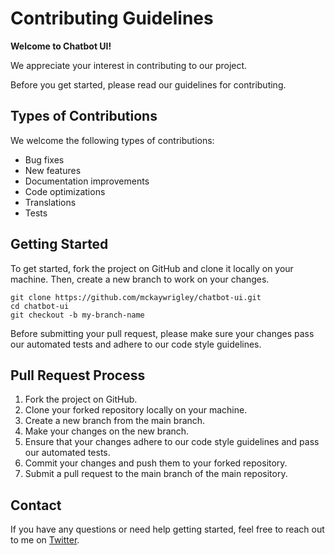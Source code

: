 # Contributing Guidelines
**Welcome to Chatbot UI!**

We appreciate your interest in contributing to our project.

Before you get started, please read our guidelines for contributing.

## Types of Contributions
We welcome the following types of contributions:

- Bug fixes
- New features
- Documentation improvements
- Code optimizations
- Translations
- Tests


## Getting Started
To get started, fork the project on GitHub and clone it locally on your machine. Then, create a new branch to work on your changes.

```
git clone https://github.com/mckaywrigley/chatbot-ui.git
cd chatbot-ui
git checkout -b my-branch-name

```

Before submitting your pull request, please make sure your changes pass our automated tests and adhere to our code style guidelines.

## Pull Request Process
1. Fork the project on GitHub.
2. Clone your forked repository locally on your machine.
3. Create a new branch from the main branch.
4. Make your changes on the new branch.
5. Ensure that your changes adhere to our code style guidelines and pass our automated tests.
6. Commit your changes and push them to your forked repository.
7. Submit a pull request to the main branch of the main repository.

## Contact
If you have any questions or need help getting started, feel free to reach out to me on [Twitter](https://twitter.com/mckaywrigley).
